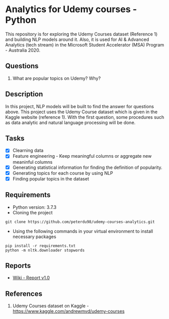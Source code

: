 # Analytics for Udemy courses - Python
This repository is for exploring the Udemy Courses dataset (Reference 1) and building NLP models around it. Also, it is used for AI & Advanced Analytics (tech stream) in the Microsoft Student Accelerator (MSA) Program - Australia 2020.

## Questions
1. What are popular topics on Udemy? Why?

## Description
In this project, NLP models will be built to find the answer for questions above. This project uses the Udemy Course dataset which is given in the Kaggle website (reference 1). With the first question, some procedures such as data analytic and natural language processing will be done.

## Tasks
- [x] Clearning data
- [x] Feature engineering - Keep meaningful columns or aggregate new meaninful columns
- [x] Generating statistical information for finding the definition of popularity.
- [x] Generating topics for each course by using NLP
- [x] Finding popular topics in the dataset

## Requirements
* Python version: 3.7.3
* Cloning the project
```
git clone https://github.com/peterdu98/udemy-courses-analytics.git
```
* Using the following commands in your virtual environment to install necessary packages
```
pip install -r requirements.txt
python -m nltk.downloader stopwords
```

## Reports
* [Wiki - Report v1.0](https://github.com/peterdu98/udemy-courses-analytics/wiki/Report-v1.0)

## References
1. Udemy Courses dataset on Kaggle - https://www.kaggle.com/andrewmvd/udemy-courses
